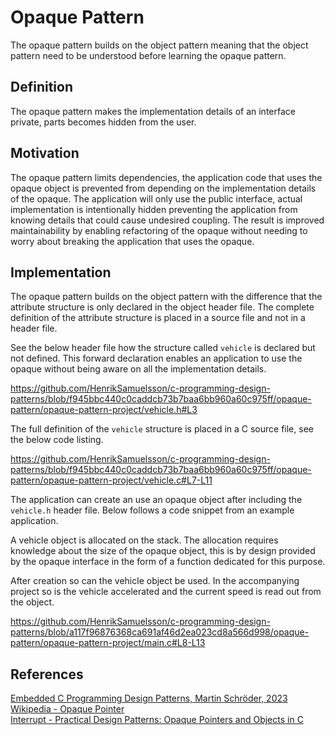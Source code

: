 # Opaque Pattern

The opaque pattern builds on the object pattern meaning that the object pattern need to be understood before learning the opaque pattern.

## Definition

The opaque pattern makes the implementation details of an interface private, parts becomes hidden from the user.

## Motivation

The opaque pattern limits dependencies, the application code that uses the opaque object is prevented from depending on the implementation details of the opaque. The application will only use the public interface, actual implementation is intentionally hidden preventing the application from knowing details that could cause undesired coupling. The result is improved maintainability by enabling refactoring of the opaque without needing to worry about breaking the application that uses the opaque.

## Implementation

The opaque pattern builds on the object pattern with the difference that the attribute structure is only declared in the object header file. The complete definition of the attribute structure is placed in a source file and not in a header file.

See the below header file how the structure called `vehicle` is declared but not defined. This forward declaration enables an application to use the opaque without being aware on all the implementation details.

<https://github.com/HenrikSamuelsson/c-programming-design-patterns/blob/f945bbc440c0caddcb73b7baa6bb960a60c975ff/opaque-pattern/opaque-pattern-project/vehicle.h#L3>

The full definition of the `vehicle` structure is placed in a C source file, see the below code listing.

<https://github.com/HenrikSamuelsson/c-programming-design-patterns/blob/f945bbc440c0caddcb73b7baa6bb960a60c975ff/opaque-pattern/opaque-pattern-project/vehicle.c#L7-L11>

The application can create an use an opaque object after including the `vehicle.h` header file. Below follows a code snippet from an example application.

A vehicle object is allocated on the stack. The allocation requires knowledge about the size of the opaque object, this is by design provided by the opaque interface in the form of a function dedicated for this purpose.

After creation so can the vehicle object be used. In the accompanying project so is the vehicle accelerated and the current speed is read out from the object.

<https://github.com/HenrikSamuelsson/c-programming-design-patterns/blob/a117f96876368ca691af46d2ea023cd8a566d998/opaque-pattern/opaque-pattern-project/main.c#L8-L13>

## References

[Embedded C Programming Design Patterns, Martin Schröder, 2023](https://a.co/d/58GRxaD)  
[Wikipedia - Opaque Pointer](https://en.wikipedia.org/wiki/Opaque_pointer)  
[Interrupt - Practical Design Patterns: Opaque Pointers and Objects in C](https://interrupt.memfault.com/blog/opaque-pointers#practical-design-patterns-opaque-pointers-and-objects-in-c)  
